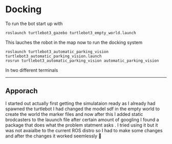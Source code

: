 # Docking

To run the bot start up with 
```
roslaunch turtlebot3_gazebo turtlebot3_empty_world.launch
```
This lauches the robot in the map now to run the docking system
```
roslaunch turtlebot3_automatic_parking_vision turtlebot3_automatic_parking_vision.launch
rosrun turtlebot3_automatic_parking_vision automatic_parking_vision 
```
In two different terminals


------
## Apporach
 I started out actually first getting the simulataion ready as I already had spawned the turtlebot I had changed the model sdf in the empty world to create the world the marker files and now after this I added static brodcasters to the lauunch file after certain amount of googling I found a package that does what the problem statment asks . I tried using it but it was not avaialbe to the current ROS distro so I had to make some changes and after the changes it worked seemlessly
 🥳
